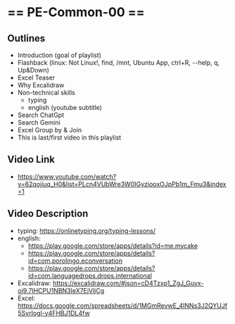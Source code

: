 # == PE-Common-00 ==
## Outlines
- Introduction (goal of playlist)
- Flashback (linux: Not Linux!, find, /mnt, Ubuntu App, ctrl+R, --help, q, Up&Down)
- Excel Teaser
- Why Excalidraw
- Non-technical skills
    - typing
    - english (youtube subtitle)
- Search ChatGpt
- Search Gemini
- Excel Group by & Join
- This is last/first video in this playlist

## Video Link
- https://www.youtube.com/watch?v=62qojiuq_H0&list=PLcn4VUbWre3W0IGyziooxOJpPb1m_Fmu3&index=1

## Video Description
- typing: https://onlinetyping.org/typing-lessons/
- english:
  - https://play.google.com/store/apps/details?id=me.mycake
  - https://play.google.com/store/apps/details?id=com.porolingo.econversation
  - https://play.google.com/store/apps/details?id=com.languagedrops.drops.international
- Excalidraw: https://excalidraw.com/#json=cD4Tzxp1_ZgJ_Guyx-oj9,7IHCPU1NBN3IeX7EjVljCg
- Excel: https://docs.google.com/spreadsheets/d/1MGmRevwE_4INNs3J2QYUJf5SvrIogl-y4FHBJ1DL4fw